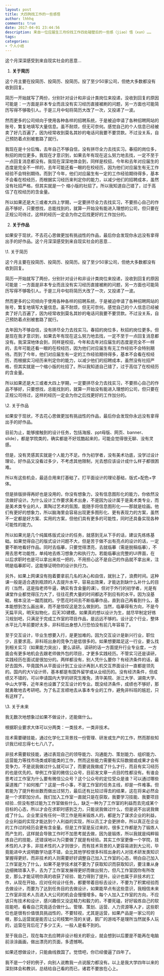 ```yaml
---
layout: post
title: 大四狗找工作的一些感悟
author: lhhhq
comments: true
date: 2017-04-01 23:44:56
description: 来自一位应届生三月份找工作四处碰壁后的一些感（jiao）悟（xun）……
tags:
categories:
- 个人小结
---
```


这个月深深感受到来自现实社会的恶意...

1. **关于简历**

这个月主要在投简历、投简历、投简历。投了至少50家公司，但绝大多数都没有收到回复。

简历一开始就写了两份，分别针对设计和非设计类岗位来投递，没收到回复的原因可能是：一方面是非本专业而且没有实习经历直接被刷的问题，另一方面也可能简历写得不够吸引人。于是三月中旬将简历大改了一次，又投递了一波。

然而更多的公司倾向于使用各种各样的招聘系统，于是被迫申请了各种招聘网站的账号，繁复地填写大量信息。虽不耐烦，但无可奈何。感觉自己的个人信息已经被卖了好几百遍了，因为经常收到莫名其妙的电话问我要不要贷款。不过没关系，自己预防着点别被套路了就行。

我现在是十分后悔，去年自己不够自信，没有拼尽全力去找实习。春招的岗位多，秋招的岗位更多。我现在才意识到，如果去年有现在这么努力地去找，一定不至于一点回复消息都没有。我现在深深地体会到，同样是校招，今年和去年对应届生的态度是完全不一样的，去年可能还看一眼的在校经历，因为他们对应届生有无工作经验不会特别期待。而到了今年，他们对应届生有一定的工作经验期待得多，基本不会看在校经历，而根据实习经历来判定你的能力，以减少他们的招聘成本，虽然没有社招严格，但其实就是一个 缩小版的社招了。所以我知道自己错了，过于高估了在校经历的含金量。

所以如果还是大三或者大四上学期，一定要拼尽全力去找实习，不要担心自己的作品不够好，只要想找，总能找到的，就算一开始没有能进入理想的公司，但只要在正规公司待过，这样的经历一定会为你之后找更好的工作加分的。

2. **关于作品**

如果安于现状，不去花心思做更加有挑战性的作品，最后你会发现你永远没有拿得出手的好作品。这个月深深感受到来自现实社会的恶意...

\1. 关于简历

这个月主要在投简历、投简历、投简历。投了至少50家公司，但绝大多数都没有收到回复。

简历一开始就写了两份，分别针对设计和非设计类岗位来投递，没收到回复的原因可能是：一方面是非本专业而且没有实习经历直接被刷的问题，另一方面也可能简历写得不够吸引人。于是三月中旬将简历大改了一次，又投递了一波。

然而更多的公司倾向于使用各种各样的招聘系统，于是被迫申请了各种招聘网站的账号，繁复地填写大量信息。虽不耐烦，但无可奈何。感觉自己的个人信息已经被卖了好几百遍了，因为经常收到莫名其妙的电话问我要不要贷款。不过没关系，自己预防着点别被套路了就行。

去年因为不够自信，没有拼尽全力去找实习。春招的岗位多，秋招的岗位更多。但是现在我才意识到，如果去年有现在这么努力地去找，一定不至于一点回复消息都没有。我深深地体会到，同样是校招，今年和去年对应届生的态度是完全不一样的，去年可能还看一眼的在校经历，因为他们对应届生有无工作经验不会特别期待。而到了今年，他们对应届生有一定的工作经验期待得多，基本不会看在校经历，而根据实习经历来判定你的能力，以减少他们的招聘成本，虽然没有社招严格，但其实就是一个缩小版的社招了。所以我知道自己错了，过于高估了在校经历的含金量。

所以如果还是大三或者大四上学期，一定要拼尽全力去找实习，不要担心自己的作品不够好，只要想找，总能找到的，就算一开始没有能进入理想的公司，但只要在正规公司待过，这样的经历一定会为你之后找更好的工作加分的。

\2. 关于作品

如果安于现状，不去花心思做更加有挑战性的作品，最后你会发现你永远没有拿得出手的好作品。

目前为止，能够接触到的设计任务，包括海报、ppt母版、网页、banner、slide），都是学院类的，确实都是不好炫酷起来的，可能会觉得很无聊、没有灵感。

但是，没有灵感其实就是个人能力不足。作为初学者，没有美术功底，没学过设计理论，好作品又没看过多少，不考虑其他限制，光去想应该设计成什么样子都很困难。

所以有这些机会，最适合用来打基础了。打平面设计的理论基础，版式+配色+字体。

但是排版排得再好也是没用的，你没有想象力，没有信息图形化的能力，你依然没法做好设计。为什么设计工作要求美术出身，不是因为设计属于是美术类专业，而是美术类专业的人，熏陶过艺术的氛围，能随手将信息图形化——那就是绘画。他们有更好的想象力，所以脑海里会容易出现更多图形化、更有表现力的方案，虽然不一定都是好方案、实用的方案，但他们具有更多的可能性，同时还具备实现各种可能性的能力。

所以如果光是几个纯属练版式设计的任务，就感到无从下手的话，建议先练练基础。如果觉得自己的版式设计问题不大，但是苦于做不出有亮点的设计的话，一定要不断地看好作品。同时去临摹，只要觉得漂亮，去就临摹（需是脱稿临摹），不用去思考功能性，单纯地去练习想象力和执行力。若能临摹出完整的UI界面，在以后求职时也是可以拿出来炫一把的，不用担心这不是自己的作品就不拿出来，注明是临摹即可，这能够证明你的设计执行力。

另外，如果上网课没有抱着要拿前几名的决心和自信，就别上了，浪费时间。这种课一般是适合遇到瓶颈的人去提升水平，容易出效果，才能达到缺什么补什么的目的（当然，这是指老师牛逼，确实有含金量的课）。但对于外行的初学者，光是有课堂作业都觉得压力大了，往往花费大量的时间都达不到应有的水平。因为没基础，根本没法一蹴而就的。宁愿花时间去不断临摹作品，直到自己再看到什么，基本能想到怎么画出来，而不是惊叹这是怎么做到的。当然，临摹得有方向，不是今天扁平风，明天拟物化，后天3D建模。如果真的想以设计为生，就尽早制定好练习规划吧，只满足于完成工作室的项目作品，是远远不够的。设计这个行业，整体水平比几年前要好太多，非科班出身想入行恐怕没有前几年容易了。

至于交互设计，毕业生想要入行，是更加难的。因为交互设计是新兴行业，职位少，且要求高，非科班出身的竞争力是低很多的。如果想要踏足这一行业，要么找到相关实习（如果能力突出），要么读研。读研的话一方面提升行业专业度，一方面会有更多地机会去跟老师做外包的项目，才更多实践经历。不管实习还是读研，实践经历在面试是很加分的。两样都没有，别人凭什么要你？有经济条件的话，最好去国外，毕竟国外从平面设计到工业设计再到人机交互界面设计一直都是领先的。国内的大V设计师，基本都是有国外留学或从业经历的。没有经济条件，但成绩又不错的，可以申请国内大学的研究生推免，清华美院、浙江大学、湖南大学、中山大学等，近年来也设置了交互设计的专业。既没经济条件，成绩也不够好，那就勇敢地去考研吧。为了名正言顺地去从事本专业的工作，避免非科班的尴尬，只有这样了。

\3. 关于未来

我无数次地想象过如果不做设计，还能做什么。

根据职业要求大体可以分两类：一类技术，一类非技术。

技术需要硬技能，通过化学化工背景找一份管理、研发或生产的工作，然而那些知识我已经忘得七七八八了。

非技术需要软技能，通过表现自己的领导能力、沟通能力、策划能力、组织能力、运营能力等找市场类或职能类的工作，然而这些能力需要有实际数据或成果才会有竞争力，不是说我做过什么就可以了，而要说我做成了什么才行，而且有实习经历的也是优先的。举例工作室的微信公众号，目前发文章一点目的性都没有。有谁会思考过工作室为什么要有微信公众号？这个公众号的定位受众是谁？可以通过哪些渠道推广？如何推广？这是一件小事，不是工作室的任务主线，却是一件难事。但若能为了提升粉丝数而做出过努力，最后还有比较过得去的结果，这在将来必然会是一个求职加分点。我们加入工作室一直就只是在获取，我要学习技能、我要项目经验...但没有想过能为工作室做些什么，缺乏一种为了工作室的利益而去完成某个目标的心态，所以才会在求职时感到乏力，只能说我做过什么，但是说不出说我做成了什么。企业里没有任何一项工作是用来锻炼人的，都是为了谋求企业的利益，企业利益的实现才能达到个人利益的实现，所以员工才会更拼命，所以真正在企业的工作过的经历会更有含金量。但是工作室是反过来的，很多工作都是为了锻炼人而产生的，这样就会导致工作时不加思考就去做，因为是锻炼，所以我就是纯粹锻炼自己的技能，还错误地以为只要做了就是有经验。其实工作室更像一个学院，技术性的人才多，非技术性的人才则很少，而有技术背景的人更容易进到大公司，毕竟能进中大说明数学功底不错，会比其他学校很多科班出身的人对技术研发类知识掌握得更好。而非技术的人则需要好好调整自己加入工作室的心态，明白自己加入工作室是为了什么，如果不是学技术就不要为了获取知识而获取知识，要注重从身边细微琐事入手，去为了工作室发展得更好而做出努力，但凡工作室因你有所改变，那么才能证明你真的收获了经验、能力得到了提升。设计也属于非技术的工作，从现在开始，应对任何设计任务，都要带着目标去设计，不要为了积累经验而去做设计，而要为了达到任务目的去做设计，如果能早点有这些意识，我相信未来工作室非技术人员进入大公司的机会会慢慢增多。每个人加入工作室的方向，不应该只有技术和设计，感兴趣但又没这精力和毅力的，不要死磕，好好锻炼自己的软技能吧，看看自己究竟适合做什么。管理、策划、运营、人力资源等人才，这些职位也是很有价值很具挑战性的，不要轻视，尤其是运营，如果产品是一家公司的根，那么运营就是能否让公司枝繁叶茂的关键，鹅厂的游戏不是理所当然就多人玩的，运营在背后花了多少工夫，一般人是看不到的。

至于我自己，现在每次去应聘非设计相关的职业，就会想到以后要是不能再在电脑前涂涂画画，做出漂亮的页面，多遗憾啊。

如果还想做设计，只能曲线救国了。觉悟吧，你已经傻逼了四年了。

我不是一个好的例子，向别人说教我一点说服力都没有。以上是我大学四年以来的深刻体会和教训，总结给自己看的而已，诸君不要放在心上。